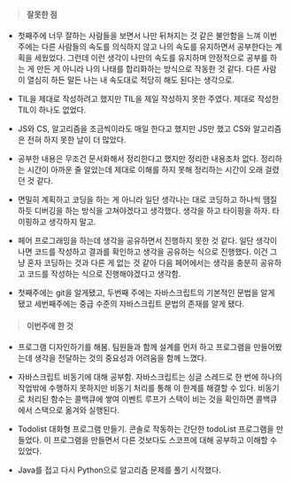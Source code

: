 > #### 잘못한 점

- 첫째주에 너무 잘하는 사람들을 보면서 나만 뒤쳐지는 것 같은 불안함을 느껴 이번주에는 다른 사람들의 속도를 의식하지 않고 나의 속도를 유지하면서 공부한다는 계획을 세웠었다. 그런데 이런 생각이 나만의 속도를 유지하며 안정적으로 공부를 하는 게 만든 게 아니라 나의 나태를 합리화하는 방식으로 작동한 것 같다. 다른 사람이 열심히 하든 말든 나는 내 속도대로 적당히 해도 된다는 생각으로. 



- TIL을 제대로 작성하려고 했지만 TIL을 제일 작성하지 못한 주였다. 제대로 작성한 TIL이 하나도 없었다.



- JS와 CS, 알고리즘을 조금씩이라도 매일 한다고 했지만 JS만 했고 CS와 알고리즘은 전혀 하지 못한 날이 더 많았다.



- 공부한 내용은 무조건 문서화해서 정리한다고 했지만 정리한 내용조차 없다. 정리하는 시간이 아까운 줄 알았는데 제대로 이해를 하지 못해 정리하는 시간이 오래 걸렸던 것 같다.



- 면밀히 계획하고 코딩을 하는 게 아니라 일단 생각나는 대로 코딩하고 하나씩 땜질 하듯 디버깅을 하는 방식을 고쳐야겠다고 생각했다. 생각을 하고 타이핑을 하자. 타이핑하고 생각하지 말고.



- 페어 프로그래밍을 하는데 생각을 공유하면서 진행하지 못한 것 같다. 일단 생각이 나면 코드를 작성하고 결과를 확인하고 생각을 공유하는 식으로 진행했다. 이건 그냥 혼자 코딩하는 것과 다른 게 없는 것 같아 다음 페어에서는 생각을 충분히 공유하고 코드를 작성하는 식으로 진행해야겠다고 생각함.



- 첫째주에는 git을 알게됐고, 두번째 주에는 자바스크립트의 기본적인 문법을 알게 됐고 세번째주에는 중급 수준의 자바스크립트 문법의 존재를 알게 됐다. 



> #### 이번주에 한 것

- 프로그램 디자인하기를 해봄. 팀원들과 함께 설계를 먼저 하고 프로그램을 만들어봤는데 생각을 전달하는 것의 중요성과 어려움을 함께 느꼈다.

- 자바스크립트 비동기에 대해 공부함. 자바스크립트는 싱글 스레드로 한 번에 하나의 작업밖에 수행하지 못하지만 비동기 처리를 통해 이 한계를 해결할 수 있다. 비동기로 처리된 함수는 콜백큐에 쌓여 이벤트 루프가 스택이 비는 것을 확인하면 콜백큐에서 스택으로 옮겨와 실행된다.

  

- Todolist 대화형 프로그램 만들기.  콘솔로 작동하는 간단한 todoList 프로그램을 만들었다. 이 프로그램을 만들면서 다른 것보다도 스코프에 대해 공부하고 이해할 수 있었다.

  

- Java를 접고 다시 Python으로 알고리즘 문제를 풀기 시작했다.
